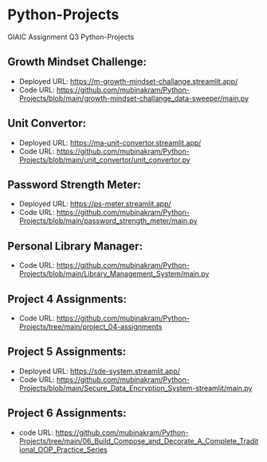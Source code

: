 # Python-Projects
GIAIC Assignment Q3 Python-Projects

## Growth Mindset Challenge: 
- Deployed URL: https://m-growth-mindset-challange.streamlit.app/
- Code URL: https://github.com/mubinakram/Python-Projects/blob/main/growth-mindset-challange_data-sweeper/main.py
  
## Unit Convertor: 
- Deployed URL: https://ma-unit-convertor.streamlit.app/
- Code URL: https://github.com/mubinakram/Python-Projects/blob/main/unit_convertor/unit_convertor.py

## Password Strength Meter:
- Deployed URL: https://ps-meter.streamlit.app/
- Code URL:  https://github.com/mubinakram/Python-Projects/blob/main/password_strength_meter/main.py

## Personal Library Manager: 
- Code URL: https://github.com/mubinakram/Python-Projects/blob/main/Library_Management_System/main.py

## Project 4 Assignments: 
- Code URL: https://github.com/mubinakram/Python-Projects/tree/main/project_04-assignments

## Project 5 Assignments:
- Deployed URL: https://sde-system.streamlit.app/
- Code URL: https://github.com/mubinakram/Python-Projects/blob/main/Secure_Data_Encryption_System-streamlit/main.py

## Project 6 Assignments:
- code URL: https://github.com/mubinakram/Python-Projects/tree/main/06_Build_Compose_and_Decorate_A_Complete_Traditional_OOP_Practice_Series
